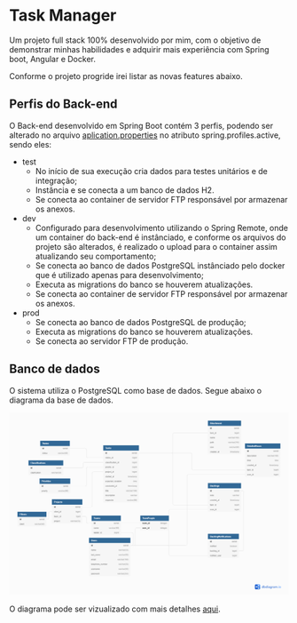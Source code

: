 # Task Manager

Um projeto full stack 100% desenvolvido por mim, com o objetivo de demonstrar minhas habilidades e adquirir mais experiência com Spring boot, Angular e Docker.

Conforme o projeto progride irei listar as novas features abaixo.

## Perfis do Back-end

O Back-end desenvolvido em Spring Boot contém 3 perfis, podendo ser alterado no arquivo [aplication.properties](/api/src/main/resources/application.properties) no atributo spring.profiles.active, sendo eles:

- test
    - No início de sua execução cria dados para testes unitários e de integração;
    - Instância e se conecta a um banco de dados H2.
    - Se conecta ao container de servidor FTP responsável por armazenar os anexos.
- dev
    - Configurado para desenvolvimento utilizando o Spring Remote, onde um container do back-end é instânciado, e conforme os arquivos do projeto são alterados, é realizado o upload para o container assim atualizando seu comportamento;
    - Se conecta ao banco de dados PostgreSQL instânciado pelo docker que é utilizado apenas para desenvolvimento;
    - Executa as migrations do banco se houverem atualizações.
    - Se conecta ao container de servidor FTP responsável por armazenar os anexos.
- prod
    - Se conecta ao banco de dados PostgreSQL de produção;
    - Executa as migrations do banco se houverem atualizações.
    - Se conecta ao servidor FTP de produção.

## Banco de dados

O sistema utiliza o PostgreSQL como base de dados. Segue abaixo o diagrama da base de dados.

![diagram](/api/docs/DatabaseDiagram.png)

O diagrama pode ser vizualizado com mais detalhes [aqui](https://dbdiagram.io/d/62362e4ebed6183873c38a3f).
